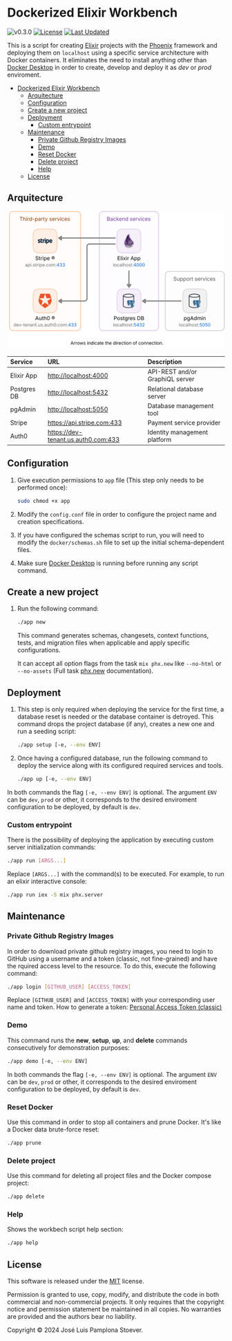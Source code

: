 <!-- markdownlint-disable MD033 -->

# Dockerized Elixir Workbench

![v0.3.0](https://img.shields.io/badge/version-0.3.0-white.svg?style=flat-square&color=lightgray)
[![License](https://img.shields.io/github/license/JosePamplona/Dockerized-Elixir-Workbench?style=flat-square)](https://github.com/JosePamplona/Dockerized-Elixir-Workbench/blob/main/LICENSE.md)
[![Last Updated](https://img.shields.io/github/last-commit/JosePamplona/Dockerized-Elixir-Workbench.svg?style=flat-square)](https://github.com/JosePamplona/Dockerized-Elixir-Workbench/commits/main)

This is a script for creating [Elixir](https://elixir-lang.org/) projects with the [Phoenix](https://www.phoenixframework.org/) framework and deploying them on `localhost` using a specific service architecture with Docker containers. It eliminates the need to install anything other than [Docker Desktop](https://www.docker.com/products/docker-desktop/) in order to create, develop and deploy it as *dev* or *prod* enviroment.

- [Dockerized Elixir Workbench](#dockerized-elixir-workbench)
  - [Arquitecture](#arquitecture)
  - [Configuration](#configuration)
  - [Create a new project](#create-a-new-project)
  - [Deployment](#deployment)
    - [Custom entrypoint](#custom-entrypoint)
  - [Maintenance](#maintenance)
    - [Private Github Registry Images](#private-github-registry-images)
    - [Demo](#demo)
    - [Reset Docker](#reset-docker)
    - [Delete project](#delete-project)
    - [Help](#help)
  - [License](#license)

## Arquitecture

<p align="center"><img alt="arquitecture diagram" src="assets/arq.svg"></p>

| Service  | URL | Description |
| :-- | :-- | :-- |
| Elixir App  | <http://localhost:4000> | API-REST and/or GraphiQL server |
| Postgres DB | <http://localhost:5432> | Relational database server |
| pgAdmin     | <http://localhost:5050> | Database management tool |
| Stripe      | <https://api.stripe.com:433> | Payment service provider |
| Auth0       | <https://dev-tenant.us.auth0.com:433> | Identity management platform |

## Configuration

1. Give execution permissions to `app` file (This step only needs to be performed once):

    ```sh
    sudo chmod +x app
    ```

1. Modify the `config.conf` file in order to configure the project name and creation specifications.

1. If you have configured the schemas script to run, you will need to modify the `docker/schemas.sh` file to set up the initial schema-dependent files.

1. Make sure [Docker Desktop](https://www.docker.com/products/docker-desktop/) is running before running any script command.

## Create a new project

1. Run the following command:

    ```sh
    ./app new
    ```

    This command generates schemas, changesets, context functions, tests, and migration files when applicable and apply specific configurations.

    It can accept all option flags from the task `mix phx.new` like `--no-html` or `--no-assets` (Full task [phx.new](https://hexdocs.pm/phoenix/Mix.Tasks.Phx.New.html) documentation).

## Deployment

1. This step is only required when deploying the service for the first time, a database reset is needed or the database container is detroyed. This command drops the project database (if any), creates a new one and run a seeding script:

    ```sh
    ./app setup [-e, --env ENV]
    ```

1. Once having a configured database, run the following command to deploy the service along with its configured required services and tools.

    ```sh
    ./app up [-e, --env ENV]
    ```

In both commands the flag `[-e, --env ENV]` is optional. The argument `ENV` can be `dev`, `prod` or other, it corresponds to the desired enviroment configuration to be deployed, by default is `dev`.

### Custom entrypoint

There is the possibility of deploying the application by executing custom server initialization commands:

```sh
./app run [ARGS...]
```

Replace `[ARGS...]` with the command(s) to be executed. For example, to run an elixir interactive console:

```sh
./app run iex -S mix phx.server
```

## Maintenance

### Private Github Registry Images

In order to download private github registry images, you need to login to GitHub using a username and a token (classic, not fine-grained) and have the rquired access level to the resource. To do this, execute the following command:

```sh
./app login [GITHUB_USER] [ACCESS_TOKEN]
```

Replace `[GITHUB_USER]` and `[ACCESS_TOKEN]` with your corresponding user name and token. How to generate a token: [Personal Access Token (classic)](https://docs.github.com/en/authentication/keeping-your-account-and-data-secure/managing-your-personal-access-tokens#creating-a-personal-access-token-classic)

### Demo

This command runs the **new**, **setup**, **up**, and **delete** commands consecutively for demonstration purposes:

```sh
./app demo [-e, --env ENV]
```

In both commands the flag `[-e, --env ENV]` is optional. The argument `ENV` can be `dev`, `prod` or other, it corresponds to the desired enviroment configuration to be deployed, by default is `dev`.

### Reset Docker

Use this command in order to stop all containers and prune Docker. It's like a Docker data brute-force reset:

```sh
./app prune
```

### Delete project

Use this command for deleting all project files and the Docker compose project:

```sh
./app delete
```

### Help

Shows the workbech script help section:

```sh
./app help
```

## License

This software is released under the [MIT](https://mit-license.org/) license.

Permission is granted to use, copy, modify, and distribute the code in both commercial and non-commercial projects. It only requires that the copyright notice and permission statement be maintained in all copies. No warranties are provided and the authors bear no liability.

Copyright © 2024 José Luis Pamplona Stoever.

